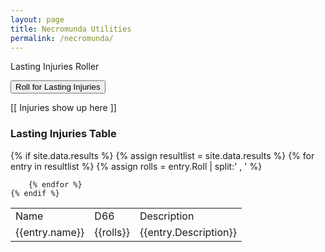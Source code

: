 ```yaml
---
layout: page
title: Necromunda Utilities
permalink: /necromunda/
---
```


Lasting Injuries Roller
<head>
<script type="module" src="{{ './assets/js/dice_roller.js' | relative_url }}"></script>
</head>
<button id="injury_button">Roll for Lasting Injuries</button>
<p id="injury_output">[[   Injuries show up here   ]]</p>


<h3>Lasting Injuries Table</h3>
<Table>
    <tr>
        <td>Name</td>
        <td>D66</td>
        <td>Description</td>
    </tr>
    {% if site.data.results %}
        {% assign resultlist = site.data.results %}
        {% for entry in resultlist %}
    <tr>
        <td>{{entry.name}}</td>
        {% assign rolls = entry.Roll | split:' , ' %}
        <td>{{rolls}}</td>
        <td>{{entry.Description}}</td>
    </tr>
        
        {% endfor %}
    {% endif %}
</Table>
